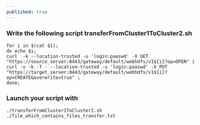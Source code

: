 ```yaml
---
published: true
---
```

### Write the following script transferFromCluster1ToCluster2.sh

```shell 
for i in $(cat $1);
do echo $i;
curl  -k --location-trusted -u 'login:paaswd' -X GET "https://source_server:8443/gateway/default/webhdfs/v1${i}?op=OPEN" | curl -v -k -T - --location-trusted -u 'login:paaswd' -X PUT "https://target_server:8443/gateway/default/webhdfs/v1${i}?op=CREATE&overwrite=true" ;
done;
```

### Launch your script with 
```shell
./transferFromCluster1ToCluster2.sh ./file_which_contains_files_transfer.txt
```

